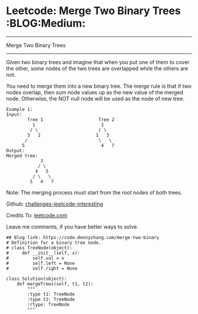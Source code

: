 # Leetcode: Merge Two Binary Trees     :BLOG:Medium:


---

Merge Two Binary Trees  

---

Given two binary trees and imagine that when you put one of them to cover the other, some nodes of the two trees are overlapped while the others are not.  

You need to merge them into a new binary tree. The merge rule is that if two nodes overlap, then sum node values up as the new value of the merged node. Otherwise, the NOT null node will be used as the node of new tree.  

    Example 1:
    Input: 
            Tree 1                     Tree 2                  
              1                         2                             
             / \                       / \                            
            3   2                     1   3                        
           /                           \   \                      
          5                             4   7                  
    Output: 
    Merged tree:
                 3
                / \
               4   5
              / \   \ 
             5   4   7

Note: The merging process must start from the root nodes of both trees.  

Github: [challenges-leetcode-interesting](https://github.com/DennyZhang/challenges-leetcode-interesting/tree/master/merge-two-binary)  

Credits To: [leetcode.com](https://leetcode.com/problems/merge-two-binary/description/)  

Leave me comments, if you have better ways to solve.  

    ## Blog link: https://code.dennyzhang.com/merge-two-binary
    # Definition for a binary tree node.
    # class TreeNode(object):
    #     def __init__(self, x):
    #         self.val = x
    #         self.left = None
    #         self.right = None
    
    class Solution(object):
        def mergeTrees(self, t1, t2):
            """
            :type t1: TreeNode
            :type t2: TreeNode
            :rtype: TreeNode
            """